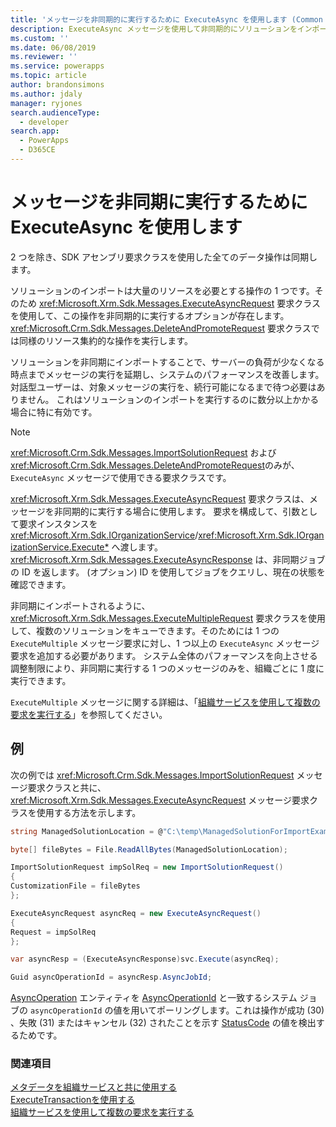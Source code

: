 ```yaml
---
title: 'メッセージを非同期的に実行するために ExecuteAsync を使用します (Common Data Service)| Microsoft Docs '
description: ExecuteAsync メッセージを使用して非同期的にソリューションをインポートできます
ms.custom: ''
ms.date: 06/08/2019
ms.reviewer: ''
ms.service: powerapps
ms.topic: article
author: brandonsimons
ms.author: jdaly
manager: ryjones
search.audienceType:
  - developer
search.app:
  - PowerApps
  - D365CE
---
```

# <a name="use-executeasync-to-execute-messages-asynchronously"></a>メッセージを非同期に実行するために ExecuteAsync を使用します

2 つを除き、SDK アセンブリ要求クラスを使用した全てのデータ操作は同期します。

ソリューションのインポートは大量のリソースを必要とする操作の 1 つです。そのため <xref:Microsoft.Xrm.Sdk.Messages.ExecuteAsyncRequest> 要求クラスを使用して、この操作を非同期的に実行するオプションが存在します。 <xref:Microsoft.Crm.Sdk.Messages.DeleteAndPromoteRequest> 要求クラスでは同様のリソース集約的な操作を実行します。

ソリューションを非同期にインポートすることで、サーバーの負荷が少なくなる時点までメッセージの実行を延期し、システムのパフォーマンスを改善します。 対話型ユーザーは、対象メッセージの実行を、続行可能になるまで待つ必要はありません。 これはソリューションのインポートを実行するのに数分以上かかる場合に特に有効です。  
  
> [!NOTE]
>  <xref:Microsoft.Crm.Sdk.Messages.ImportSolutionRequest> および <xref:Microsoft.Crm.Sdk.Messages.DeleteAndPromoteRequest>のみが、`ExecuteAsync` メッセージで使用できる要求クラスです。
  
<xref:Microsoft.Xrm.Sdk.Messages.ExecuteAsyncRequest> 要求クラスは、メッセージを非同期的に実行する場合に使用します。 要求を構成して、引数として要求インスタンスを <xref:Microsoft.Xrm.Sdk.IOrganizationService>/<xref:Microsoft.Xrm.Sdk.IOrganizationService.Execute*> へ渡します。 <xref:Microsoft.Xrm.Sdk.Messages.ExecuteAsyncResponse> は、非同期ジョブの ID を返します。 (オプション) ID を使用してジョブをクエリし、現在の状態を確認できます。  
  
非同期にインポートされるように、<xref:Microsoft.Xrm.Sdk.Messages.ExecuteMultipleRequest> 要求クラスを使用して、複数のソリューションをキューできます。そのためには 1 つの `ExecuteMultiple` メッセージ要求に対し、1 つ以上の `ExecuteAsync` メッセージ要求を追加する必要があります。 システム全体のパフォーマンスを向上させる調整制限により、非同期に実行する 1 つのメッセージのみを、組織ごとに 1 度に実行できます。

`ExecuteMultiple` メッセージに関する詳細は、「[組織サービスを使用して複数の要求を実行する](execute-multiple-requests.md)」を参照してください。  

## <a name="example"></a>例

次の例では <xref:Microsoft.Crm.Sdk.Messages.ImportSolutionRequest> メッセージ要求クラスと共に、 <xref:Microsoft.Xrm.Sdk.Messages.ExecuteAsyncRequest> メッセージ要求クラスを使用する方法を示します。

```csharp
string ManagedSolutionLocation = @"C:\temp\ManagedSolutionForImportExample.zip";

byte[] fileBytes = File.ReadAllBytes(ManagedSolutionLocation);

ImportSolutionRequest impSolReq = new ImportSolutionRequest()
{
CustomizationFile = fileBytes
};

ExecuteAsyncRequest asyncReq = new ExecuteAsyncRequest()
{
Request = impSolReq
};

var asyncResp = (ExecuteAsyncResponse)svc.Execute(asyncReq);

Guid asyncOperationId = asyncResp.AsyncJobId;
```
[AsyncOperation](../reference/entities/asyncoperation.md) エンティティを [AsyncOperationId](../reference/entities/asyncoperation.md#BKMK_AsyncOperationId) と一致するシステム ジョブの `asyncOperationId` の値を用いてポーリングします。これは操作が成功 (30) 、失敗 (31) またはキャンセル (32) されたことを示す [StatusCode](../reference/entities/asyncoperation.md#BKMK_StatusCode) の値を検出するためです。

### <a name="see-also"></a>関連項目

[メタデータを組織サービスと共に使用する](use-messages.md)<br />
[ExecuteTransactionを使用する](use-executetransaction.md)<br />
[組織サービスを使用して複数の要求を実行する](execute-multiple-requests.md)


  